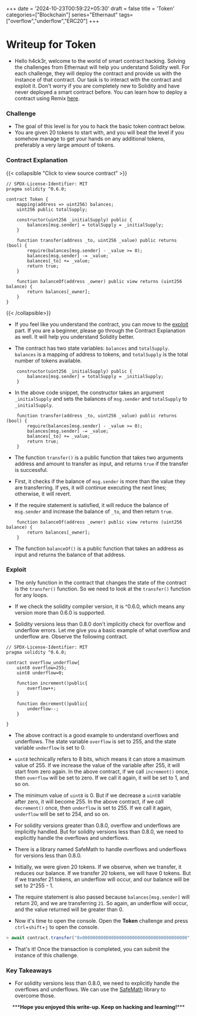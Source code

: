 +++
date = '2024-10-23T00:59:22+05:30'
draft = false
title = 'Token'
categories=["Blockchain"]
series="Ethernaut"
tags=["overflow","underflow","ERC20"]
+++

# Writeup for Token

- Hello h4ck3r, welcome to the world of smart contract hacking. Solving the challenges from Ethernaut will help you understand Solidity well. For each challenge, they will deploy the contract and provide us with the instance of that contract. Our task is to interact with the contract and exploit it. Don't worry if you are completely new to Solidity and have never deployed a smart contract before. You can learn how to deploy a contract using Remix [here](https://youtu.be/3xNFZI8Ste4?si=i3cWN87OpX85zp6k).

### Challenge

- The goal of this level is for you to hack the basic token contract below.
- You are given 20 tokens to start with, and you will beat the level if you somehow manage to get your hands on any additional tokens, preferably a very large amount of tokens.

### Contract Explanation

{{< collapsible "Click to view source contract" >}}

```solidity
// SPDX-License-Identifier: MIT
pragma solidity ^0.6.0;

contract Token {
    mapping(address => uint256) balances;
    uint256 public totalSupply;

    constructor(uint256 _initialSupply) public {
        balances[msg.sender] = totalSupply = _initialSupply;
    }

    function transfer(address _to, uint256 _value) public returns (bool) {
        require(balances[msg.sender] - _value >= 0);
        balances[msg.sender] -= _value;
        balances[_to] += _value;
        return true;
    }

    function balanceOf(address _owner) public view returns (uint256 balance) {
        return balances[_owner];
    }
}
```

{{< /collapsible>}}

- If you feel like you understand the contract, you can move to the [exploit](#exploit) part. If you are a beginner, please go through the Contract Explanation as well. It will help you understand Solidity better.

- The contract has two state variables: `balances` and `totalSupply`. `balances` is a mapping of address to tokens, and `totalSupply` is the total number of tokens available.

```solidity
    constructor(uint256 _initialSupply) public {
        balances[msg.sender] = totalSupply = _initialSupply;
    }
```

- In the above code snippet, the constructor takes an argument `_initialSupply` and sets the balances of `msg.sender` and `totalSupply` to `_initialSupply`.

```solidity
    function transfer(address _to, uint256 _value) public returns (bool) {
        require(balances[msg.sender] - _value >= 0);
        balances[msg.sender] -= _value;
        balances[_to] += _value;
        return true;
    }
```

- The function `transfer()` is a public function that takes two arguments address and amount to transfer as input, and returns `true` if the transfer is successful.

- First, it checks if the balance of `msg.sender` is more than the value they are transferring. If yes, it will continue executing the next lines; otherwise, it will revert.

- If the require statement is satisfied, it will reduce the balance of `msg.sender` and increase the balance of `_to`, and then return `true`.

```solidity
    function balanceOf(address _owner) public view returns (uint256 balance) {
        return balances[_owner];
    }
```

- The function `balanceOf()` is a public function that takes an address as input and returns the balance of that address.

### Exploit

- The only function in the contract that changes the state of the contract is the `transfer()` function. So we need to look at the `transfer()` function for any loops.

- If we check the solidity compiler version, it is ^0.6.0, which means any version more than 0.6.0 is supported.

- Solidity versions less than 0.8.0 don't implicitly check for overflow and underflow errors. Let me give you a basic example of what overflow and underflow are. Observe the following contract.

```solidity
// SPDX-License-Identifier: MIT
pragma solidity ^0.6.0;

contract overflow_underflow{
    uint8 overflow=255;
    uint8 underflow=0;

    function increment()public{
        overflow++;
    }

    function decrement()public{
        underflow--;
    }

}
```

- The above contract is a good example to understand overflows and underflows. The state variable `overflow` is set to 255, and the state variable `underflow` is set to 0.

- `uint8` technically refers to 8 bits, which means it can store a maximum value of 255. If we increase the value of the variable after 255, it will start from zero again. In the above contract, if we call `increment()` once, then `overflow` will be set to zero. If we call it again, it will be set to 1, and so on.

- The minimum value of `uint8` is 0. But if we decrease a `uint8` variable after zero, it will become 255. In the above contract, if we call `decrement()` once, then `underflow` is set to 255. If we call it again, `underflow` will be set to 254, and so on.

- For solidity versions greater than 0.8.0, overflow and underflows are implicitly handled. But for solidity versions less than 0.8.0, we need to explicitly handle the overflows and underflows.

- There is a library named SafeMath to handle overflows and underflows for versions less than 0.8.0.

- Initially, we were given 20 tokens. If we observe, when we transfer, it reduces our balance. If we transfer 20 tokens, we will have 0 tokens. But if we transfer 21 tokens, an underflow will occur, and our balance will be set to 2^255 - 1.

- The require statement is also passed because `balances[msg.sender]` will return 20, and we are transferring `21`. So again, an underflow will occur, and the value returned will be greater than 0.

- Now it's time to open the console. Open the **Token** challenge and press `ctrl`+`shift`+`j` to open the console.

```javascript
> await contract.transfer("0x0000000000000000000000000000000000000000",21)
```

- That's it! Once the transaction is completed, you can submit the instance of this challenge.

### Key Takeaways

- For solidity versions less than 0.8.0, we need to explicitly handle the overflows and underflows. We can use the [SafeMath](https://github.com/aave/protocol-v2/blob/master/contracts/dependencies/openzeppelin/contracts/SafeMath.sol) library to overcome those.

<p style="text-align:center;">***<strong>Hope you enjoyed this write-up. Keep on hacking and learning!</strong>***</p>
